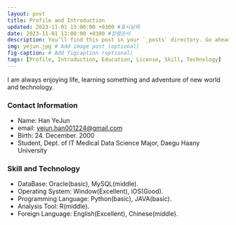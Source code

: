 ```yaml
---
layout: post
title: Profile and Introduction
updated: 2023-11-01 13:00:00 +0300 #표시날짜
date: 2023-11-01 13:00:00 +0300 #정렬순서
description: You’ll find this post in your `_posts` directory. Go ahead and edit it and re-build the site to see your changes. # Add post description (optional)
img: yejun.jpg # Add image post (optional)
fig-caption: # Add figcaption (optional)
tags: [Profile, Introduction, Education, License, Skill, Technology]
---
```


I am always enjoying life, learning something and adventure of new world and technology.

### Contact Information
* Name: Han YeJun
* email: yejun.han001224@gmail.com 
* Birth: 24. December. 2000
* Student, Dept. of IT Medical Data Science Major, Daegu Haany University

### Skill and Technology
* DataBase: Oracle(basic), MySQL(middle).
* Operating System: Window(Excellent), iOS(Good).
* Programming Language: Python(basic), JAVA(basic).
* Analysis Tool: R(middle).
* Foreign Language: English(Excellent), Chinese(middle).

